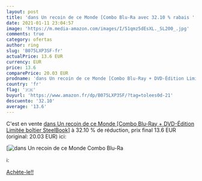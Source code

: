 ```yaml
---
layout: post
title: 'dans Un recoin de ce Monde [Combo Blu-Ra avec 32.10 % rabais '
date: 2021-01-11 23:04:57
image: 'https://m.media-amazon.com/images/I/51qmz5dEsXL._SL200_.jpg'
comments: true
category: ofertas
author: ring
slug: 'B075LXP3SF-fr'
actualPrice: 13.6 EUR
currency: EUR
price: 13.6
comparePrice: 20.03 EUR
prodname: 'dans Un recoin de ce Monde [Combo Blu-Ray + DVD-Édition Limitée boîtier SteelBook]'
country: 'fr'
flag: '🇫🇷'
buyurl: 'https://www.amazon.fr/dp/B075LXP3SF/?tag=tolees0d-21'
descuento: '32.10'
average: '13.6'
---
```


C'est en vente [dans Un recoin de ce Monde [Combo Blu-Ray + DVD-Édition Limitée boîtier SteelBook]](https://www.amazon.fr/dp/B075LXP3SF/?tag=tolees0d-21)  à  32.10 % de réduction, prix final  13.6 EUR (original: 20.03 EUR) ici:

[![dans Un recoin de ce Monde [Combo Blu-Ra](https://m.media-amazon.com/images/I/51qmz5dEsXL._SL200_.jpg)](https://www.amazon.fr/dp/B075LXP3SF/?tag=tolees0d-21)

ℹ️:


[Achète-le!!](https://www.amazon.fr/dp/B075LXP3SF/?tag=tolees0d-21)
